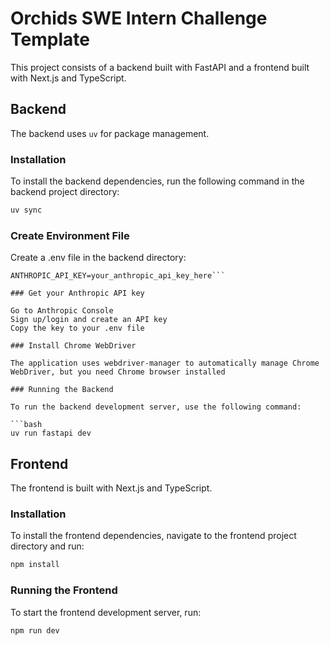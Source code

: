 # Orchids SWE Intern Challenge Template

This project consists of a backend built with FastAPI and a frontend built with Next.js and TypeScript.

## Backend

The backend uses `uv` for package management.

### Installation

To install the backend dependencies, run the following command in the backend project directory:

```bash
uv sync
```

### Create Environment File

Create a .env file in the backend directory:
```# backend/.env
ANTHROPIC_API_KEY=your_anthropic_api_key_here```

### Get your Anthropic API key

Go to Anthropic Console
Sign up/login and create an API key
Copy the key to your .env file

### Install Chrome WebDriver

The application uses webdriver-manager to automatically manage Chrome WebDriver, but you need Chrome browser installed

### Running the Backend

To run the backend development server, use the following command:

```bash
uv run fastapi dev
```

## Frontend

The frontend is built with Next.js and TypeScript.

### Installation

To install the frontend dependencies, navigate to the frontend project directory and run:

```bash
npm install
```

### Running the Frontend

To start the frontend development server, run:

```bash
npm run dev
```
